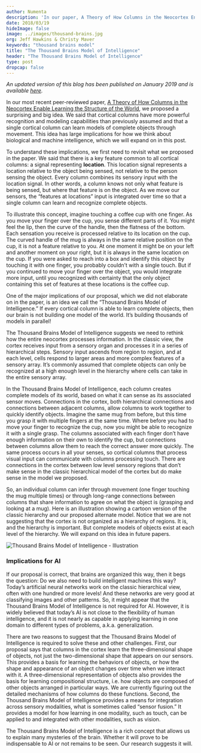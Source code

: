 ```yaml
---
author: Numenta
description: 'In our paper, A Theory of How Columns in the Neocortex Enable Learning the Structure of the World, we proposed that a single cortical column can learn models of complete objects through movement. Jeff Hawkins and Christy Maver explain our “Thousand Brains Model of Intelligence” and its implications for AI in this blog.'
date: 2018/03/19
hideImage: false
image: ../images/thousand-brains.jpg
org: Jeff Hawkins & Christy Maver
keywords: "thousand brains model"
title: "The Thousand Brains Model of Intelligence"
header: "The Thousand Brains Model of Intelligence"
type: post
dropcap: false
---
```


*An updated version of this blog has been published on January 2019 and is available [here](/blog/2019/01/16/the-thousand-brains-theory-of-intelligence).*

In our most recent peer-reviewed paper, [A Theory of How Columns in the Neocortex Enable Learning the Structure of the World](/resources/papers/a-theory-of-how-columns-in-the-neocortex-enable-learning-the-structure-of-the-world/), we proposed a surprising and big idea. We said that cortical columns have more powerful recognition and modeling capabilities than previously assumed and that a single cortical column can learn models of complete objects through movement. This idea has large implications for how we think about biological and machine intelligence, which we will expand on in this post.

To understand these implications, we first need to revisit what we proposed in the paper. We said that there is a key feature common to all cortical columns: a signal representing **location**. This location signal represents a location relative to the object being sensed, not relative to the person sensing the object. Every column combines its sensory input with the location signal. In other words, a column knows not only what feature is being sensed, but where that feature is on the object. As we move our sensors, the “features at locations” input is integrated over time so that a single column can learn and recognize complete objects.

To illustrate this concept, imagine touching a coffee cup with one finger. As you move your finger over the cup, you sense different parts of it. You might feel the lip, then the curve of the handle, then the flatness of the bottom. Each sensation you receive is processed relative to its location on the cup. The curved handle of the mug is always in the same relative position on the cup, it is not a feature relative to you. At one moment it might be on your left and another moment on your right, but it is always in the same location on the cup. If you were asked to reach into a box and identify this object by touching it with one finger, you probably couldn’t with a single touch. But if you continued to move your finger over the object, you would integrate more input, until you recognized with certainty that the only object containing this set of features at these locations is the coffee cup.

One of the major implications of our proposal, which we did not elaborate on in the paper, is an idea we call the “Thousand Brains Model of Intelligence.” If every cortical column is able to learn complete objects, then our brain is not building one model of the world. It’s building thousands of models in parallel!

The Thousand Brains Model of Intelligence suggests we need to rethink how the entire neocortex processes information. In the classic view, the cortex receives input from a sensory organ and processes it in a series of hierarchical steps. Sensory input ascends from region to region, and at each level, cells respond to larger areas and more complex features of a sensory array. It’s commonly assumed that complete objects can only be recognized at a high enough level in the hierarchy where cells can take in the entire sensory array.

In the Thousand Brains Model of Intelligence, each column creates complete models of its world, based on what it can sense as its associated sensor moves. Connections in the cortex, both hierarchical connections and connections between adjacent columns, allow columns to work together to quickly identify objects. Imagine the same mug from before, but this time you grasp it with multiple fingers at the same time. Where before you had to move your finger to recognize the cup, now you might be able to recognize it with a single grasp. The columns associated with each finger don’t have enough information on their own to identify the cup, but connections between columns allow them to reach the correct answer more quickly. The same process occurs in all your senses, so cortical columns that process visual input can communicate with columns processing touch. There are connections in the cortex between low level sensory regions that don’t make sense in the classic hierarchical model of the cortex but do make sense in the model we proposed.

So, an individual column can infer through movement (one finger touching the mug multiple times) or through long-range connections between columns that share information to agree on what the object is (grasping and looking at a mug). Here is an illustration showing a cartoon version of the classic hierarchy and our proposed alternate model. Notice that we are not suggesting that the cortex is not organized as a hierarchy of regions. It is, and the hierarchy is important. But complete models of objects exist at each level of the hierarchy. We will expand on this idea in future papers.

![Thousand Brains Model of Intelligence - Illustration](../images/classic-hierarchy-vs-proposed-model.png)

### Implications for AI
If our proposal is correct, that brains are organized this way, then it begs the question: Do we also need to build intelligent machines this way? Today’s artificial neural networks work on the classic hierarchical view, often with one hundred or more levels! And these networks are very good at classifying images and other patterns. So, it might appear that the Thousand Brains Model of Intelligence is not required for AI. However, it is widely believed that today’s AI is not close to the flexibility of human intelligence, and it is not nearly as capable in applying learning in one domain to different types of problems, a.k.a. generalization.

There are two reasons to suggest that the Thousand Brains Model of Intelligence is required to solve these and other challenges. First, our proposal says that columns in the cortex learn the three-dimensional shape of objects, not just the two-dimensional shape that appears on our sensors. This provides a basis for learning the behaviors of objects, or how the shape and appearance of an object changes over time when we interact with it. A three-dimensional representation of objects also provides the basis for learning compositional structure, i.e. how objects are composed of other objects arranged in particular ways. We are currently figuring out the detailed mechanisms of how columns do these functions. Second, the Thousand Brains Model of Intelligence provides a means for integration across sensory modalities, what is sometimes called “sensor fusion.” It provides a model for how learning in one modality, such as touch, can be applied to and integrated with other modalities, such as vision.

The Thousand Brains Model of Intelligence is a rich concept that allows us to explain many mysteries of the brain. Whether it will prove to be indispensable to AI or not remains to be seen. Our research suggests it will.
